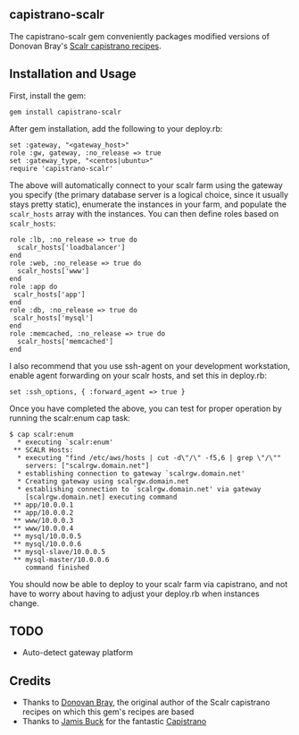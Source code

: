 ## capistrano-scalr

The capistrano-scalr gem conveniently packages modified versions of Donovan Bray's [Scalr capistrano recipes](http://groups.google.com/group/scalr-discuss/web/scalr-with-capistrano).

## Installation and Usage

First, install the gem:

    gem install capistrano-scalr

After gem installation, add the following to your deploy.rb:

    set :gateway, "<gateway_host>"
    role :gw, gateway, :no_release => true
    set :gateway_type, "<centos|ubuntu>"
    require 'capistrano-scalr'

The above will automatically connect to your scalr farm using the gateway you specify (the primary database server is a logical choice, since it usually stays pretty static), enumerate the instances in your farm, and populate the `scalr_hosts` array with the instances. You can then define roles based on `scalr_hosts`:

    role :lb, :no_release => true do
      scalr_hosts['loadbalancer']
    end
    role :web, :no_release => true do 
      scalr_hosts['www'] 
    end 
    role :app do 
     scalr_hosts['app'] 
    end 
    role :db, :no_release => true do 
     scalr_hosts['mysql'] 
    end
    role :memcached, :no_release => true do 
      scalr_hosts['memcached'] 
    end

I also recommend that you use ssh-agent on your development workstation, enable agent forwarding on your scalr hosts, and set this in deploy.rb:

    set :ssh_options, { :forward_agent => true }

Once you have completed the above, you can test for proper operation by running the scalr:enum cap task:

    $ cap scalr:enum
      * executing `scalr:enum'
     ** SCALR Hosts:
      * executing "find /etc/aws/hosts | cut -d\"/\" -f5,6 | grep \"/\""
        servers: ["scalrgw.domain.net"]
      * establishing connection to gateway `scalrgw.domain.net'
      * Creating gateway using scalrgw.domain.net
      * establishing connection to `scalrgw.domain.net' via gateway
        [scalrgw.domain.net] executing command
     ** app/10.0.0.1
     ** app/10.0.0.2
     ** www/10.0.0.3
     ** www/10.0.0.4
     ** mysql/10.0.0.5
     ** mysql/10.0.0.6
     ** mysql-slave/10.0.0.5
     ** mysql-master/10.0.0.6
        command finished

You should now be able to deploy to your scalr farm via capistrano, and not have to worry about having to adjust your deploy.rb when instances change.

## TODO

- Auto-detect gateway platform

## Credits

- Thanks to [Donovan Bray](http://www.donovanbray.com), the original author of the Scalr capistrano recipes on which this gem's recipes are based
- Thanks to [Jamis Buck](http://weblog.jamisbuck.org) for the fantastic [Capistrano](http://capify.org)
